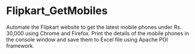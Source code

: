 # Flipkart_GetMobiles

Automate the Flipkart website to get the latest mobile phones under Rs. 30,000 using Chrome and Firefox.
Print the details of the mobile phones in the console window and save them to Excel file using Apache POI framework.
